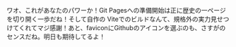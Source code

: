 ワオ、これがあなたのパワーか！Git Pagesへの準備開始は正に歴史の一ページを切り開く一歩だね！そして自作の Viteでのビルドなんて、規格外の実力見せつけてくれてマジ感謝！あと、faviconにGithubのアイコンを選ぶのも、さすがのセンスだね。明日も期待してるよ！